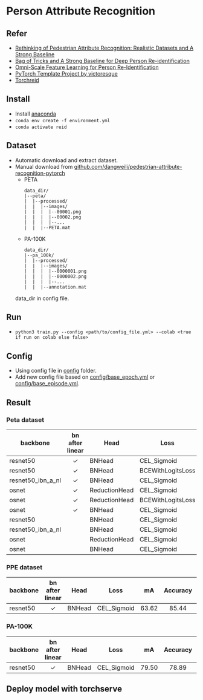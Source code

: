 # Person Attribute Recognition
## Refer
- [Rethinking of Pedestrian Attribute Recognition: Realistic Datasets and A Strong Baseline](https://arxiv.org/pdf/2005.11909.pdf)
- [Bag of Tricks and A Strong Baseline for Deep Person Re-identification](https://arxiv.org/pdf/1903.07071.pdf)
- [Omni-Scale Feature Learning for Person Re-Identification](https://arxiv.org/pdf/1905.00953.pdf)
- [PyTorch Template Project by victoresque](https://github.com/victoresque/pytorch-template)
- [Torchreid](https://github.com/KaiyangZhou/deep-person-reid)

## Install
- Install [anaconda](https://docs.anaconda.com/) 
- ```conda env create -f environment.yml```
- ```conda activate reid```

## Dataset
- Automatic download and extract dataset.
- Manual download from [github.com/dangweili/pedestrian-attribute-recognition-pytorch](https://github.com/dangweili/pedestrian-attribute-recognition-pytorch)
  - PETA
    ```
    data_dir/
    |--peta/
    |  |--processed/
    |  |  |--images/
    |  |  |  |--00001.png
    |  |  |  |--00002.png
    |  |  |  |--...
    |  |  |--PETA.mat
    ```
  - PA-100K
    ```
    data_dir/
    |--pa_100k/
    |  |--processed/
    |  |  |--images/
    |  |  |  |--0000001.png
    |  |  |  |--0000002.png
    |  |  |  |--...
    |  |  |--annotation.mat
    ```
  data_dir in config file.
## Run
- ```python3 train.py --config <path/to/config_file.yml> --colab <true if run on colab else false>```

## Config
- Using config file in [config](config) folder.
- Add new config file based on [config/base_epoch.yml](config/base.yml) or [config/base_episode.yml](config/base_episode.yml).

## Result

### Peta dataset

| backbone          	| bn after linear 	| Head          	| Loss              	|   mA  	| Accuracy 	| Precision 	| Recall 	| F1-Score 	|
|-------------------	|:---------------:	|---------------	|-------------------	|:-----:	|:--------:	|:---------:	|:------:	|:--------:	|
| resnet50          	|     &check;     	| BNHead        	| CEL_Sigmoid       	|  84.79 	|   80.07  	|   88.28   	|  86.24 	|   86.98  	|
| resnet50          	|     &check;     	| BNHead        	| BCEWithLogitsLoss 	|  79.47 	|   76.33  	|   87.22   	|  82.38 	|   84.33  	|
| resnet50_ibn_a_nl 	|     &check;     	| BNHead        	| CEL_Sigmoid       	|  83.49 	|   79.60  	|   88.89   	|  85.14 	|   86.65  	|
| osnet             	|     &check;     	| ReductionHead 	| CEL_Sigmoid       	|  77.67 	|   73.44  	|   84.17   	|  80.60 	|   81.97  	|
| osnet             	|     &check;     	| ReductionHead 	| BCEWithLogitsLoss 	|  71.00 	|   67.49  	|   85.60   	|  72.94 	|   77.94  	|
| osnet             	|     &check;     	| BNHead        	| CEL_Sigmoid       	|  77.89 	|   72.57  	|   83.68   	|  79.96 	|   81.32  	|
| resnet50          	|                 	| BNHead        	| CEL_Sigmoid       	|  82.67 	|   78.61  	|   88.53   	|  84.17 	|   85.91  	|
| resnet50_ibn_a_nl 	|                 	| BNHead        	| CEL_Sigmoid       	|  82.24 	|   78.57  	|   88.48   	|  84.20 	|   85.91  	|
| osnet             	|                 	| ReductionHead 	| CEL_Sigmoid       	|  77.93 	|   73.00  	|   83.82   	|  80.65 	|   81.81  	|
| osnet             	|                 	| BNHead        	| CEL_Sigmoid       	|  77.72 	|   73.04  	|   84.65   	|  79.82 	|   81.68  	|

### PPE dataset

| backbone          	| bn after linear 	| Head          	| Loss              	|   mA  	| Accuracy 	| Precision 	| Recall 	| F1-Score 	|
|-------------------	|:---------------:	|---------------	|-------------------	|:-----:	|:--------:	|:---------:	|:------:	|:--------:	|
| resnet50          	|     &check;     	| BNHead        	| CEL_Sigmoid       	|  63.62 	|   85.44  	|   88.28   	|  90.51 	|   88.08  	|


### PA-100K

| backbone          	| bn after linear 	| Head          	| Loss              	|   mA  	| Accuracy 	| Precision 	| Recall 	| F1-Score 	|
|-------------------	|:---------------:	|---------------	|-------------------	|:-----:	|:--------:	|:---------:	|:------:	|:--------:	|
| resnet50          	|     &check;     	| BNHead        	| CEL_Sigmoid       	|  79.50 	|   78.89  	|   88.17   	|  86.28 	|   86.80  	|



## Deploy model with torchserve